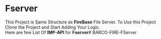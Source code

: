 # Fserver
This Project is Same Structure as **FireBase** File Server.
To Use this Project Clone the Project and Start Adding Your Logic.
<br>
Here are few List Of **IMP-API** for **Fserver**#   B A R C O - F I R E - F S e r v e r  
 
